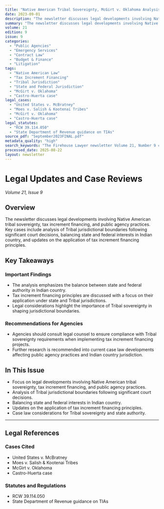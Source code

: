 ```yaml
---
title: "Native American Tribal Sovereignty, McGirt v. Oklahoma Analysis, and Tax Increment Financing"
date: 2023-09-01
description: "The newsletter discusses legal developments involving Native American tribal sovereignty, tax increment financing, and public agency practices. Key cases include analysis of Tribal jurisdictional boundaries following significant court decisions, balancing state and federal interests in Indian country, and updates on the application of tax increment financing principles."
summary: "The newsletter discusses legal developments involving Native American tribal sovereignty, tax increment financing, and public agency practices. Key cases include analysis of Tribal jurisdictional boundaries following significant court decisions, balancing state and federal interests in Indian country, and updates on the application of tax increment financing principles."
volume: 21
edition: 9
issue: 9
categories:
  - "Public Agencies"
  - "Emergency Services"
  - "Contract Law"
  - "Budget & Finance"
  - "Litigation"
tags:
  - "Native American Law"
  - "Tax Increment Financing"
  - "Tribal Jurisdiction"
  - "State and Federal Jurisdiction"
  - "McGirt v. Oklahoma"
  - "Castro-Huerta case"
legal_cases:
  - "United States v. McBratney"
  - "Moes v. Salish & Kootenai Tribes"
  - "McGirt v. Oklahoma"
  - "Castro-Huerta case"
legal_statutes:
  - "RCW 39.114.050"
  - "State Department of Revenue guidance on TIAs"
source_pdf: "September2023FINAL.pdf"
metadata_quality: "high"
search_keywords: "The Firehouse Lawyer newsletter Volume 21, Number 9 covers legal developments involving Native American tribal sovereignty, tax increment financing, and public agency practices. Key cases include anal..."
processed_date: 2025-08-22
layout: newsletter
---
```


# Legal Updates and Case Reviews

*Volume 21, Issue 9*

## Overview

The newsletter discusses legal developments involving Native American tribal sovereignty, tax increment financing, and public agency practices. Key cases include analysis of Tribal jurisdictional boundaries following significant court decisions, balancing state and federal interests in Indian country, and updates on the application of tax increment financing principles.

## Key Takeaways

### Important Findings

- The analysis emphasizes the balance between state and federal authority in Indian country.
- Tax increment financing principles are discussed with a focus on their application under state and Tribal jurisdictions.
- Legal considerations highlight the importance of Tribal sovereignty in shaping jurisdictional boundaries.

### Recommendations for Agencies

- Agencies should consult legal counsel to ensure compliance with Tribal sovereignty requirements when implementing tax increment financing projects.
- Further research is recommended into current case law developments affecting public agency practices and Indian country jurisdiction.

## In This Issue

- Focus on legal developments involving Native American tribal sovereignty, tax increment financing, and public agency practices.
- Analysis of Tribal jurisdictional boundaries following significant court decisions.
- Balancing state and federal interests in Indian country.
- Updates on the application of tax increment financing principles.
- Case law considerations for Tribal sovereignty and state authority.

---

## Legal References

### Cases Cited

- United States v. McBratney
- Moes v. Salish & Kootenai Tribes
- McGirt v. Oklahoma
- Castro-Huerta case

### Statutes and Regulations

- RCW 39.114.050
- State Department of Revenue guidance on TIAs

